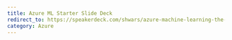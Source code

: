 ```yaml
---
title: Azure ML Starter Slide Deck
redirect_to: https://speakerdeck.com/shwars/azure-machine-learning-the-workshop
category: Azure
---
```

